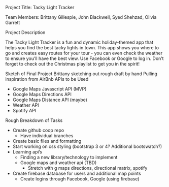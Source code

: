Project Title: Tacky Light Tracker

Team Members: Brittany Gillespie, John Blackwell, Syed Shehzad, Olivia Garrett

Project Description

The Tacky Light Tracker is a fun and dynamic holiday-themed app that helps you find the best tacky lights in town. This app shows you where to go and creates easy routes for your tour - you can even check the weather to ensure you’ll have the best view. Use Facebook or Google to log in. Don’t forget to check out the Christmas playlist to get you in the spirit!

Sketch of Final Project
	Brittany sketching out rough draft by hand
		Pulling inspiration from AirBnb
APIs to be Used
* Google Maps Javascript API (MVP)
* Google Maps Directions API
* Google Maps Distance API (maybe)
* Weather API
* Spotify API

Rough Breakdown of Tasks
* Create github coop repo
	* Have individual branches
* Create basic files and formatting
* Start working on css styling (bootstrap 3 or 4? Additional bootswatch?)
* Learning api’s 
	* Finding a new library/technology to implement
	* Google maps and weather api (TBD)
		* Stretch with g maps directions, directional matrix, spotify
* Create firebase database for users and additional map points
	* Create logins through Facebook, Google (using firebase)
